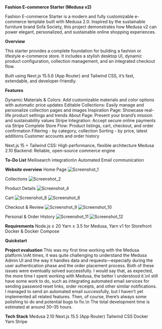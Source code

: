 **Fashion E-commerce Starter (Medusa v2)**

Fashion E-commerce Starter is a modern and fully customizable e-commerce template built with Medusa 2.0.
Inspired by the sustainable furniture brand Sofa Society, this project demonstrates how Medusa v2 can power elegant, personalized, and sustainable online shopping experiences.

**Overview**

This starter provides a complete foundation for building a fashion or lifestyle e-commerce store.
It includes a stylish desktop UI, dynamic product configuration, collection management, and an integrated checkout flow.

Built using Next.js 15.5.6 (App Router) and Tailwind CSS, it’s fast, extendable, and developer-friendly.

**Features**

Dynamic Materials & Colors: Add customizable materials and color options with automatic price updates
Editable Collections: Easily manage and personalize collection pages and images
Inspiration Page: Showcase real-life product settings and trends
About Page: Present your brand’s mission and sustainability values
Stripe Integration: Accept secure online payments via Stripe
Complete Store Flow: Product listings, cart, checkout, and order confirmation
Filtering - by category, collection
Sorting - by price, latest additions
Customer accounts and order history

Next.js 15 + Tailwind CSS: High performance, flexible architecture
Medusa 2.10 Backend: Reliable, open-source commerce engine

**To-Do List**
Meilisearch integration\n
Automated Email communication

**Website overview**
Home Page
![Screenshot_1](https://github.com/user-attachments/assets/5f504cff-cd5f-42a6-b15d-f78275cb2ac5)

Collections
![Screenshot_2](https://github.com/user-attachments/assets/f93027b9-3752-415a-add4-5bab3457d2dc)

Product Details
![Screenshot_4](https://github.com/user-attachments/assets/21a2a4f9-4195-403e-907b-a57ae38d2321)

Cart
![Screenshot_8](https://github.com/user-attachments/assets/022b0ef5-722d-4d5a-86b8-b10bd868ade2)
![Screenshot_6](https://github.com/user-attachments/assets/c928172f-a2c1-47fe-98ff-03edcae35d67)

Checkout & Review
![Screenshot_9](https://github.com/user-attachments/assets/23fcfb74-8e3b-4b31-8af2-72ad876d1d70)
![Screenshot_10](https://github.com/user-attachments/assets/abca7af4-9836-45c9-b33e-1968c26b65a3)

Personal & Order History
![Screenshot_11](https://github.com/user-attachments/assets/3c78ecd1-b3d8-424c-a130-0a1475d90d19)
![Screenshot_12](https://github.com/user-attachments/assets/1aee4f0e-bd7c-4b3d-8dbc-4dce089c97c7)


**Requirements**
Node.js ≥ 20
Yarn ≥ 3.5 for Medusa, Yarn v1 for Storefront
Docker & Docker Compose

**Quickstart**

**Project evaluation**
This was my first time working with the Medusa platform.\nAt times, it was quite challenging to understand the Medusa Admin UI and the way it handles data and requests—especially during the user authentication phase and the order placement process. Both of these issues were eventually solved successfully. I would say that, as expected, the more time I spent working with Medusa, the better I understood it.\nI still have some work to do, such as integrating automated email services for sending password reset links, order receipts, and other similar notifications. I managed to send an automated email successfully, but I haven’t yet implemented all related features. Then, of course, there’s always some polishing to do and potential bugs to fix.\n
The total development time is estimated at around 30–35 hours.


**Tech Stack**
Medusa 2.10
Next.js 15.5 (App Router)
Tailwind CSS
Docker
Yarn
Stripe


